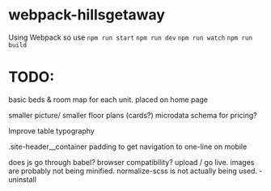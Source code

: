 # webpack-hillsgetaway

Using Webpack so use
`npm run start`
`npm run dev`
`npm run watch`
`npm run build`


# TODO:
basic beds & room map for each unit. placed on home page
<!-- Map route via hahndorf OR via Stirling - can't do if coming from Strath or Melbourne -->
smaller picture/ smaller floor plans (cards?)
microdata schema for pricing?
<!-- shorter figcaption "Correa 2bdrm" -->
Improve table typography
<!-- photo's page. -->
<!-- fix OR swap logo2012-shape-only.svg -->
.site-header__container padding to get navigation to one-line on mobile
<!-- add css auto-prefixer? browser testing (browserling IE11) -->
does js go through babel? browser compatibility?
upload / go live.
images are probably not being minified.
normalize-scss is not actually being used. -uninstall
<!-- commit to a repository -->
<!-- split footer image or change to SVG or CSS only. -->
<!-- compiled css not writing to file? -->
